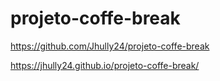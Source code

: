 # projeto-coffe-break

https://github.com/Jhully24/projeto-coffe-break

https://jhully24.github.io/projeto-coffe-break/

